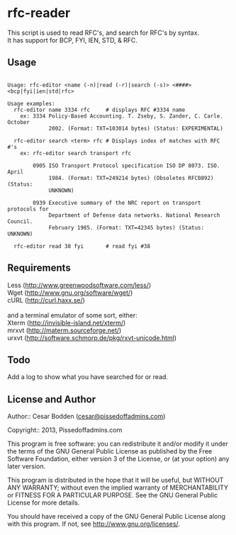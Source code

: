 rfc-reader
====

This script is used to read RFC's, and search for RFC's by syntax.<br>
It has support for BCP, FYI, IEN, STD, & RFC.


Usage
----

<pre><code>
Usage: rfc-editor &lt;name (-n)|read (-r)|search (-s)&gt; &lt;####&gt; &lt;bcp|fyi|ien|std|rfc&gt;

Usage examples:
  rfc-editor name 3334 rfc     # displays RFC #3334 name
    ex: 3334 Policy-Based Accounting. T. Zseby, S. Zander, C. Carle. October
             2002. (Format: TXT=103014 bytes) (Status: EXPERIMENTAL)

  rfc-editor search &lt;term&gt; rfc # Displays index of matches with RFC #'s
    ex: rfc-editor search transport rfc

        0905 ISO Transport Protocol specification ISO DP 8073. ISO. April
             1984. (Format: TXT=249214 bytes) (Obsoletes RFC0892) (Status:
             UNKNOWN)

        0939 Executive summary of the NRC report on transport protocols for
             Department of Defense data networks. National Research Council.
             February 1985. (Format: TXT=42345 bytes) (Status: UNKNOWN)

  rfc-editor read 38 fyi       # read fyi #38</code></pre>

Requirements
----

Less (http://www.greenwoodsoftware.com/less/)<br>
Wget (http://www.gnu.org/software/wget/)<br>
cURL (http://curl.haxx.se/)<br>
<br>and a terminal emulator of some sort, either:<br>
Xterm (http://invisible-island.net/xterm/)<br>
mrxvt (http://materm.sourceforge.net/)<br>
urxvt (http://software.schmorp.de/pkg/rxvt-unicode.html)<br>

Todo
----

Add a log to show what you have searched for or read.


License and Author
----

Author:: Cesar Bodden (cesar@pissedoffadmins.com)

Copyright:: 2013, Pissedoffadmins.com

This program is free software: you can redistribute it and/or modify
it under the terms of the GNU General Public License as published by
the Free Software Foundation, either version 3 of the License, or
(at your option) any later version.

This program is distributed in the hope that it will be useful,
but WITHOUT ANY WARRANTY; without even the implied warranty of
MERCHANTABILITY or FITNESS FOR A PARTICULAR PURPOSE.  See the
GNU General Public License for more details.

You should have received a copy of the GNU General Public License
along with this program.  If not, see <http://www.gnu.org/licenses/>.
